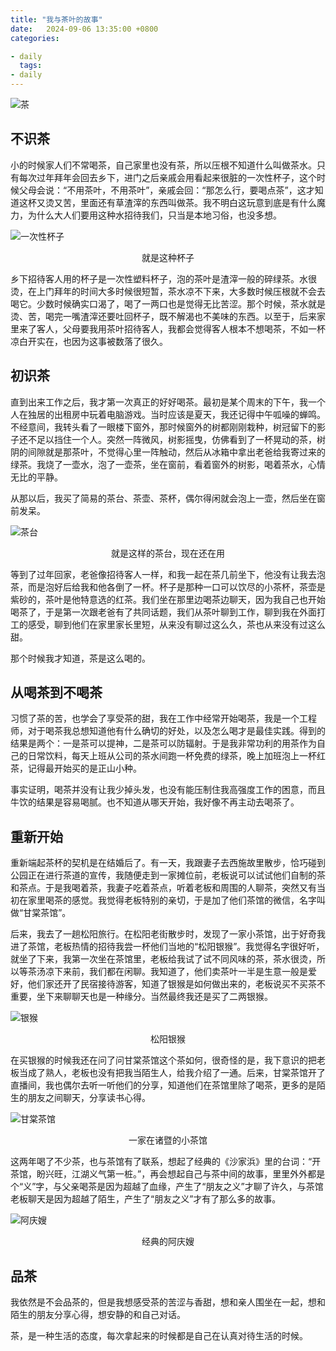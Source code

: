 ```yaml
---
title: "我与茶叶的故事"
date:   2024-09-06 13:35:00 +0800
categories:

- daily
  tags:
- daily
---
```


![茶](/assets/2024-09-06-tea-with-me/茶.jpg)

## 不识茶
小的时候家人们不常喝茶，自己家里也没有茶，所以压根不知道什么叫做茶水。只有每次过年拜年会回去乡下，进门之后亲戚会用看起来很脏的一次性杯子，这个时候父母会说：“不用茶叶，不用茶叶”，亲戚会回：“那怎么行，要喝点茶”，这才知道这杯又烫又苦，里面还有草渣滓的东西叫做茶。我不明白这玩意到底是有什么魔力，为什么大人们要用这种水招待我们，只当是本地习俗，也没多想。

![一次性杯子](/assets/2024-09-06-tea-with-me/一次性杯子.png)
<center>就是这种杯子</center>


乡下招待客人用的杯子是一次性塑料杯子，泡的茶叶是渣滓一般的碎绿茶。水很烫，在上门拜年的时间大多时候很短暂，茶水凉不下来，大多数时候压根就不会去喝它。少数时候确实口渴了，喝了一两口也是觉得无比苦涩。那个时候，茶水就是烫、苦，喝完一嘴渣滓还要吐回杯子，既不解渴也不美味的东西。以至于，后来家里来了客人，父母要我用茶叶招待客人，我都会觉得客人根本不想喝茶，不如一杯凉白开实在，也因为这事被数落了很久。

## 初识茶
直到出来工作之后，我才第一次真正的好好喝茶。最初是某个周末的下午，我一个人在独居的出租房中玩着电脑游戏。当时应该是夏天，我还记得中午呱噪的蝉鸣。不经意间，我转头看了一眼楼下窗外，那时候窗外的树都刚刚栽种，树冠留下的影子还不足以挡住一个人。突然一阵微风，树影摇曳，仿佛看到了一杯晃动的茶，树阴的间隙就是那茶叶，不觉得心里一阵触动，然后从冰箱中拿出老爸给我寄过来的绿茶。我烧了一壶水，泡了一壶茶，坐在窗前，看着窗外的树影，喝着茶水，心情无比的平静。

从那以后，我买了简易的茶台、茶壶、茶杯，偶尔得闲就会泡上一壶，然后坐在窗前发呆。

![茶台](/assets/2024-09-06-tea-with-me/茶台.png)
<center>就是这样的茶台，现在还在用</center>

等到了过年回家，老爸像招待客人一样，和我一起在茶几前坐下，他没有让我去泡茶，而是泡好后给我和他各倒了一杯。杯子是那种一口可以饮尽的小茶杯，茶壶是紫砂的，茶叶是他特意选的红茶。我们坐在那里边喝茶边聊天，因为我自己也开始喝茶了，于是第一次跟老爸有了共同话题，我们从茶叶聊到工作，聊到我在外面打工的感受，聊到他们在家里家长里短，从来没有聊过这么久，茶也从来没有过这么甜。

那个时候我才知道，茶是这么喝的。

## 从喝茶到不喝茶
习惯了茶的苦，也学会了享受茶的甜，我在工作中经常开始喝茶，我是一个工程师，对于喝茶我总想知道他有什么确切的好处，以及怎么喝才是最佳实践。得到的结果是两个：一是茶可以提神，二是茶可以防辐射。于是我非常功利的用茶作为自己的日常饮料，每天上班从公司的茶水间跑一杯免费的绿茶，晚上加班泡上一杯红茶，记得最开始买的是正山小种。

事实证明，喝茶并没有让我少掉头发，也没有能压制住我高强度工作的困意，而且牛饮的结果是容易喝腻。也不知道从哪天开始，我好像不再主动去喝茶了。

## 重新开始
重新端起茶杯的契机是在结婚后了。有一天，我跟妻子去西施故里散步，恰巧碰到公园正在进行茶道的宣传，我随便走到一家摊位前，老板说可以试试他们自制的茶和茶点。于是我喝着茶，我妻子吃着茶点，听着老板和周围的人聊茶，突然又有当初在家里喝茶的感觉。我觉得老板特别的亲切，于是加了他们茶馆的微信，名字叫做“甘棠茶馆”。

后来，我去了一趟松阳旅行。在松阳老街散步时，发现了一家小茶馆，出于好奇我进了茶馆，老板热情的招待我尝一杯他们当地的“松阳银猴”。我觉得名字很好听，就坐了下来，我第一次坐在茶馆里，老板给我试了试不同风味的茶，茶水很烫，所以等茶汤凉下来前，我们都在闲聊。我知道了，他们卖茶叶一半是生意一般是爱好，他们家还开了民宿接待游客，知道了银猴是如何做出来的，老板说买不买茶不重要，坐下来聊聊天也是一种缘分。当然最终我还是买了二两银猴。

![银猴](/assets/2024-09-06-tea-with-me/银猴.png)
<center>松阳银猴</center>

在买银猴的时候我还在问了问甘棠茶馆这个茶如何，很奇怪的是，我下意识的把老板当成了熟人，老板也没有把我当陌生人，给我介绍了一通。后来，甘棠茶馆开了直播间，我也偶尔去听一听他们的分享，知道他们在茶馆里除了喝茶，更多的是陌生的朋友之间聊天，分享读书心得。

![甘棠茶馆](/assets/2024-09-06-tea-with-me/甘棠茶馆.png)
<center>一家在诸暨的小茶馆</center>

这两年喝了不少茶，也与茶馆有了联系，想起了经典的《沙家浜》里的台词：“开茶馆，盼兴旺，江湖义气第一桩。”，再会想起自己与茶中间的故事，里里外外都是个“义”字，与父亲喝茶是因为超越了血缘，产生了“朋友之义”才聊了许久，与茶馆老板聊天是因为超越了陌生，产生了“朋友之义”才有了那么多的故事。

![阿庆嫂](/assets/2024-09-06-tea-with-me/阿庆嫂.png)
<center>经典的阿庆嫂</center>

## 品茶
我依然是不会品茶的，但是我想感受茶的苦涩与香甜，想和亲人围坐在一起，想和陌生的朋友分享心得，想安静的和自己对话。

茶，是一种生活的态度，每次拿起来的时候都是自己在认真对待生活的时候。
